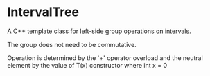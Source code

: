 # IntervalTree
A C++ template class for left-side group operations on intervals.

The group does not need to be commutative.

Operation is determined by the '+' operator overload and the neutral element by the value of T(x) constructor where int x = 0
